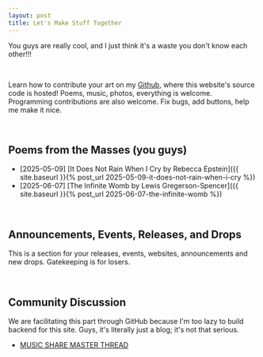 ```yaml
---
layout: post
title: Let's Make Stuff Together
---
```


You guys are really cool, and I just think it's a waste you don't know each other!!! 

<br>

Learn how to contribute your art on my [Github](https://github.com/limh0228/schemes_and_machinations), where this website's source code is hosted! Poems, music, photos, everything is welcome. Programming contributions are also welcome. Fix bugs, add buttons, help me make it nice.

<br> 

## Poems from the Masses (you guys)
<!-- Jekyll builds with version 3.0 and configured with a baseurl, need to prepend post_url or link tags with site.baseurl like below; the links will need to be updated to remove baseurl prefix once Github pages updates its Jekyll version -->
- [2025-05-09] [It Does Not Rain When I Cry by Rebecca Epstein]({{ site.baseurl }}{% post_url 2025-05-09-it-does-not-rain-when-i-cry %})
- [2025-06-07] [The Infinite Womb by Lewis Gregerson-Spencer]({{ site.baseurl }}{% post_url 2025-06-07-the-infinite-womb %})

<br> 

## Announcements, Events, Releases, and Drops
This is a section for your releases, events, websites, announcements and new drops. Gatekeeping is for losers.

<br> 

## Community Discussion
We are facilitating this part through GitHub because I'm too lazy to build backend for this site. Guys, it's literally just a blog; it's not that serious.
- [MUSIC SHARE MASTER THREAD](https://github.com/limh0228/schemes_and_machinations/discussions/10)




